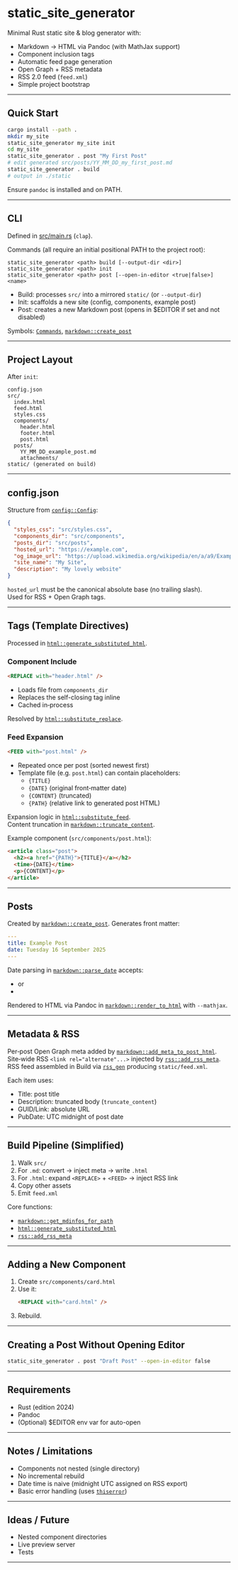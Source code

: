 # static_site_generator

Minimal Rust static site & blog generator with:

- Markdown -> HTML via Pandoc (with MathJax support)
- Component inclusion tags
- Automatic feed page generation
- Open Graph + RSS metadata
- RSS 2.0 feed (`feed.xml`)
- Simple project bootstrap

---

## Quick Start

```bash
cargo install --path .
mkdir my_site
static_site_generator my_site init
cd my_site
static_site_generator . post "My First Post"
# edit generated src/posts/YY_MM_DD_my_first_post.md
static_site_generator . build
# output in ./static
```

Ensure `pandoc` is installed and on PATH.

---

## CLI

Defined in [src/main.rs](src/main.rs) (`clap`).

Commands (all require an initial positional PATH to the project root):

```
static_site_generator <path> build [--output-dir <dir>] 
static_site_generator <path> init 
static_site_generator <path> post [--open-in-editor <true|false>] <name> 
```

- Build: processes `src/` into a mirrored `static/` (or `--output-dir`)
- Init: scaffolds a new site (config, components, example post)
- Post: creates a new Markdown post (opens in $EDITOR if set and not disabled)

Symbols: [`Commands`](src/main.rs), [`markdown::create_post`](src/markdown.rs)

---

## Project Layout

After `init`:

```
config.json
src/
  index.html
  feed.html
  styles.css
  components/
    header.html
    footer.html
    post.html
  posts/
    YY_MM_DD_example_post.md
    attachments/
static/ (generated on build)
```

---

## config.json

Structure from [`config::Config`](src/config.rs):

```json
{
  "styles_css": "src/styles.css",
  "components_dir": "src/components",
  "posts_dir": "src/posts",
  "hosted_url": "https://example.com",
  "og_image_url": "https://upload.wikimedia.org/wikipedia/en/a/a9/Example.jpg",
  "site_name": "My Site",
  "description": "My lovely website"
}
```

`hosted_url` must be the canonical absolute base (no trailing slash).  
Used for RSS + Open Graph tags.

---

## Tags (Template Directives)

Processed in [`html::generate_substituted_html`](src/html.rs).

### Component Include

```html
<REPLACE with="header.html" />
```

- Loads file from `components_dir`
- Replaces the self-closing tag inline
- Cached in‑process

Resolved by [`html::substitute_replace`](src/html.rs).

### Feed Expansion

```html
<FEED with="post.html" />
```

- Repeated once per post (sorted newest first)
- Template file (e.g. `post.html`) can contain placeholders:
  - `{TITLE}`
  - `{DATE}` (original front‑matter date)
  - `{CONTENT}` (truncated)
  - `{PATH}` (relative link to generated post HTML)

Expansion logic in [`html::substitute_feed`](src/html.rs).  
Content truncation in [`markdown::truncate_content`](src/markdown.rs).

Example component (`src/components/post.html`):

```html
<article class="post">
  <h2><a href="{PATH}">{TITLE}</a></h2>
  <time>{DATE}</time>
  <p>{CONTENT}</p>
</article>
```

---

## Posts

Created by [`markdown::create_post`](src/markdown.rs). Generates front matter:

```yaml
---
title: Example Post
date: Tuesday 16 September 2025
---
```

Date parsing in [`markdown::parse_date`](src/markdown.rs) accepts:

- $%A\ %e\ %B\ %Y$ or
- $%e\ %B\ %Y$

Rendered to HTML via Pandoc in [`markdown::render_to_html`](src/markdown.rs) with `--mathjax`.

---

## Metadata & RSS

Per‑post Open Graph meta added by [`markdown::add_meta_to_post_html`](src/markdown.rs).  
Site‑wide RSS `<link rel="alternate"...>` injected by [`rss::add_rss_meta`](src/rss.rs).  
RSS feed assembled in Build via [`rss_gen`](Cargo.toml) producing `static/feed.xml`.

Each item uses:

- Title: post title
- Description: truncated body (`truncate_content`)
- GUID/Link: absolute URL
- PubDate: UTC midnight of post date

---

## Build Pipeline (Simplified)

1. Walk `src/`
2. For `.md`: convert -> inject meta -> write `.html`
3. For `.html`: expand `<REPLACE>` + `<FEED>` -> inject RSS link
4. Copy other assets
5. Emit `feed.xml`

Core functions:

- [`markdown::get_mdinfos_for_path`](src/markdown.rs)
- [`html::generate_substituted_html`](src/html.rs)
- [`rss::add_rss_meta`](src/rss.rs)

---

## Adding a New Component

1. Create `src/components/card.html`
2. Use it:
   ```html
   <REPLACE with="card.html" />
   ```
3. Rebuild.

---

## Creating a Post Without Opening Editor

```bash
static_site_generator . post "Draft Post" --open-in-editor false 
```

---

## Requirements

- Rust (edition 2024)
- Pandoc
- (Optional) $EDITOR env var for auto-open

---

## Notes / Limitations

- Components not nested (single directory)
- No incremental rebuild
- Date time is naive (midnight UTC assigned on RSS export)
- Basic error handling (uses [`thiserror`](Cargo.toml))

---

## Ideas / Future

- Nested component directories
- Live preview server
- Tests

---
